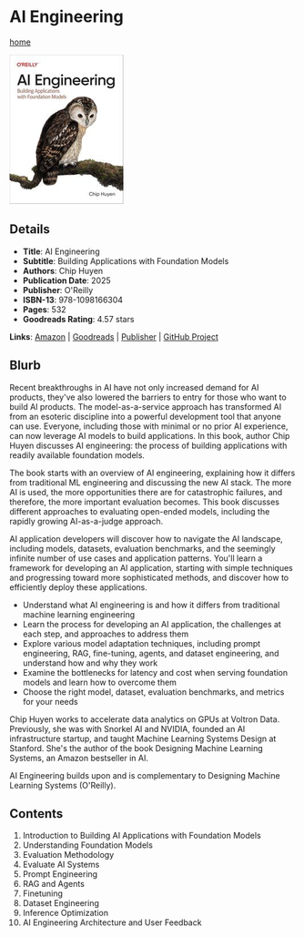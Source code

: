 # AI Engineering

[home](../)

![Cover Image](ai-engineering.jpeg)

## Details

* **Title**: AI Engineering
* **Subtitle**: Building Applications with Foundation Models
* **Authors**: Chip Huyen
* **Publication Date**: 2025
* **Publisher**: O'Reilly
* **ISBN-13**: 978-1098166304
* **Pages**: 532
* **Goodreads Rating**: 4.57 stars


**Links**: [Amazon](https://a.co/d/hAI9OXl) |
[Goodreads](https://www.goodreads.com/book/show/216848047-ai-engineering) |
[Publisher](https://www.oreilly.com/library/view/ai-engineering/9781098166298/) |
[GitHub Project](https://github.com/chiphuyen/aie-book)

## Blurb

Recent breakthroughs in AI have not only increased demand for AI products, they've also lowered the barriers to entry for those who want to build AI products. The model-as-a-service approach has transformed AI from an esoteric discipline into a powerful development tool that anyone can use. Everyone, including those with minimal or no prior AI experience, can now leverage AI models to build applications. In this book, author Chip Huyen discusses AI engineering: the process of building applications with readily available foundation models.

The book starts with an overview of AI engineering, explaining how it differs from traditional ML engineering and discussing the new AI stack. The more AI is used, the more opportunities there are for catastrophic failures, and therefore, the more important evaluation becomes. This book discusses different approaches to evaluating open-ended models, including the rapidly growing AI-as-a-judge approach.

AI application developers will discover how to navigate the AI landscape, including models, datasets, evaluation benchmarks, and the seemingly infinite number of use cases and application patterns. You'll learn a framework for developing an AI application, starting with simple techniques and progressing toward more sophisticated methods, and discover how to efficiently deploy these applications.

* Understand what AI engineering is and how it differs from traditional machine learning engineering
* Learn the process for developing an AI application, the challenges at each step, and approaches to address them
* Explore various model adaptation techniques, including prompt engineering, RAG, fine-tuning, agents, and dataset engineering, and understand how and why they work
* Examine the bottlenecks for latency and cost when serving foundation models and learn how to overcome them
* Choose the right model, dataset, evaluation benchmarks, and metrics for your needs

Chip Huyen works to accelerate data analytics on GPUs at Voltron Data. Previously, she was with Snorkel AI and NVIDIA, founded an AI infrastructure startup, and taught Machine Learning Systems Design at Stanford. She's the author of the book Designing Machine Learning Systems, an Amazon bestseller in AI.

AI Engineering builds upon and is complementary to Designing Machine Learning Systems (O'Reilly).

## Contents

1. Introduction to Building AI Applications with Foundation Models
2. Understanding Foundation Models
3. Evaluation Methodology
4. Evaluate AI Systems
5. Prompt Engineering
6. RAG and Agents
7. Finetuning
8. Dataset Engineering
9. Inference Optimization
10. AI Engineering Architecture and User Feedback

